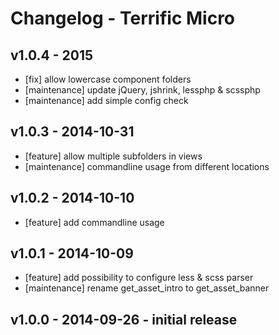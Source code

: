 # Changelog - Terrific Micro

## v1.0.4 - 2015

* [fix] allow lowercase component folders
* [maintenance] update jQuery, jshrink, lessphp & scssphp
* [maintenance] add simple config check

## v1.0.3 - 2014-10-31

* [feature] allow multiple subfolders in views
* [maintenance] commandline usage from different locations

## v1.0.2 - 2014-10-10

* [feature] add commandline usage

## v1.0.1 - 2014-10-09

* [feature] add possibility to configure less & scss parser
* [maintenance] rename get_asset_intro to get_asset_banner

## v1.0.0 - 2014-09-26 - initial release
